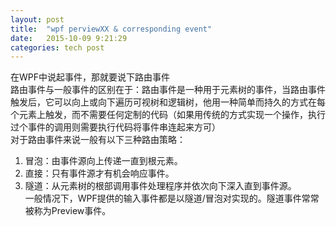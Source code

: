```yaml
---
layout: post
title:  "wpf perviewXX & corresponding event"
date:   2015-10-09 9:21:29
categories: tech post
---
```

在WPF中说起事件，那就要说下路由事件<br/>
路由事件与一般事件的区别在于：路由事件是一种用于元素树的事件，当路由事件触发后，它可以向上或向下遍历可视树和逻辑树，他用一种简单而持久的方式在每个元素上触发，而不需要任何定制的代码（如果用传统的方式实现一个操作，执行过个事件的调用则需要执行代码将事件串连起来方可）<br/>
对于路由事件来说一般有以下三种路由策略：<br/>
1) 冒泡：由事件源向上传递一直到根元素。<br/>
2) 直接：只有事件源才有机会响应事件。<br/>
3) 隧道：从元素树的根部调用事件处理程序并依次向下深入直到事件源。<br/>
一般情况下，WPF提供的输入事件都是以隧道/冒泡对实现的。隧道事件常常被称为Preview事件。